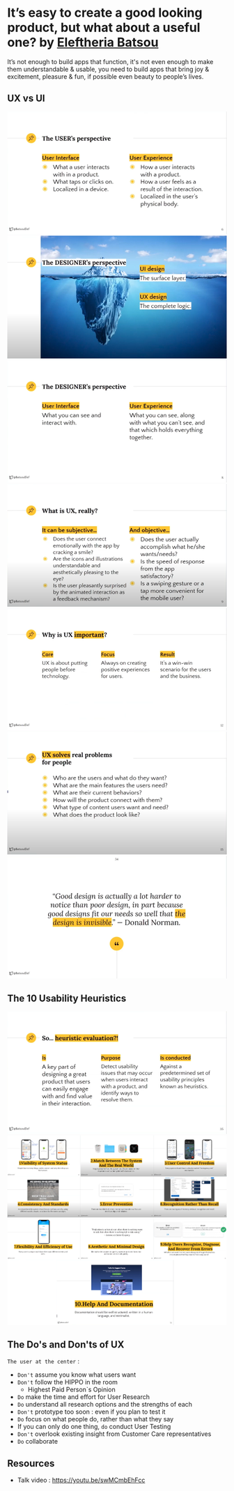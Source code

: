 # It’s easy to create a good looking product, but what about a useful one? by [Eleftheria Batsou](https://twitter.com/BatsouElef)
It’s not enough to build apps that function, it's not even enough to make them understandable & usable, you need to build apps that bring joy & excitement, pleasure & fun, if possible even beauty to people’s lives.

## UX vs UI
![User perspective](img/create-useful-product/1.png)
![Designer's perspective](img/create-useful-product/2.png)
![Designer's perspective](img/create-useful-product/3.png)
![What is UX ?](img/create-useful-product/4.png)
![UX is important](img/create-useful-product/5.png)
![UX solves real problems](img/create-useful-product/6.png)
![Good design](img/create-useful-product/7.png)

## The 10 Usability Heuristics
![Heuristic evaluation](img/create-useful-product/8.png)
![Heuristic 1](img/create-useful-product/9.png)
![Heuristic 2](img/create-useful-product/10.png)

## The Do's and Don'ts of UX
`The user at the center` :
- `Don't` assume you know what users want
- `Don't` follow the HIPPO in the room
    - Highest Paid Person`s Opinion
- `Do` make the time and effort for User Research
- `Do` understand all research options and the strengths of each
- `Don't` prototype too soon : even if you plan to test it
- `Do` focus on what people do, rather than what they say
- If you can only do one thing, `do` conduct User Testing
- `Don't` overlook existing insight from Customer Care representatives
- `Do` collaborate

## Resources
- Talk video : https://youtu.be/swMCmbEhFcc
